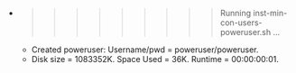 * >>>>>>>>> Running inst-min-con-users-poweruser.sh ...
  * Created poweruser: Username/pwd = poweruser/poweruser.
  * Disk size = 1083352K. Space Used = 36K. Runtime = 00:00:00:01.
